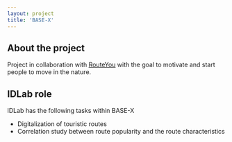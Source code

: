 ```yaml
---
layout: project
title: 'BASE-X'
---
```


## About the project

Project in collaboration with [RouteYou](https://www.routeyou.com/) with the goal to motivate and start people to move in the nature.

## IDLab role

IDLab has the following tasks within BASE-X

- Digitalization of touristic routes
- Correlation study between route popularity and the route characteristics
